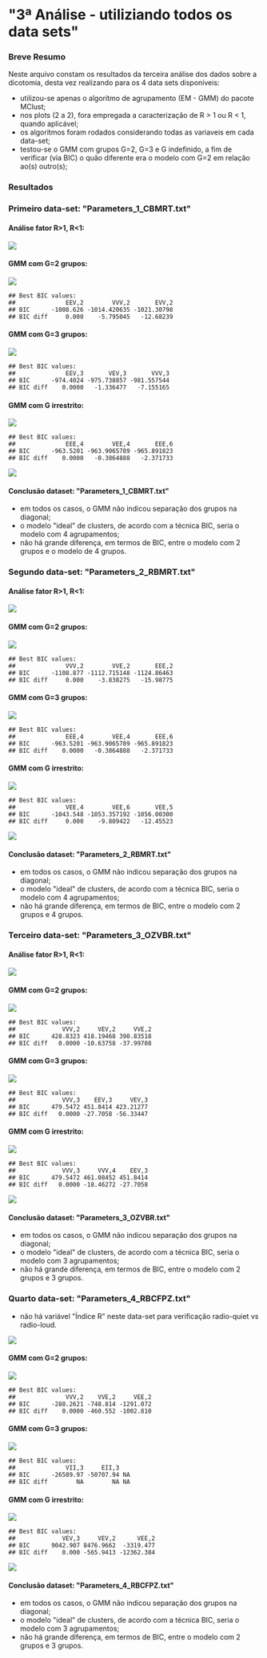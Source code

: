 # "3ª Análise - utiliziando todos os data sets"


<!-- <style> -->
<!-- body { -->
<!-- text-align: justify} -->
<!-- </style> -->


### Breve Resumo
Neste arquivo constam os resultados da terceira análise dos dados sobre a dicotomia, desta vez realizando para os 4 data sets disponíveis:

* utilizou-se apenas o algoritmo de agrupamento (EM - GMM) do pacote MClust;
* nos plots (2 a 2), fora empregada a caracterização de R > 1 ou R < 1, quando aplicável;
* os algoritmos foram rodados considerando todas as variaveis em cada data-set;
* testou-se o GMM com grupos G=2, G=3 e G indefinido, a fim de verificar (via BIC) o quão diferente era o modelo com G=2 em relação ao(s) outro(s);


### Resultados



### Primeiro data-set: "Parameters_1_CBMRT.txt"

#### Análise fator R>1, R<1:

![](resultados_analise3_files/figure-html/r1-1.png)<!-- -->


#### GMM com G=2 grupos:


![](resultados_analise3_files/figure-html/G2_1-1.png)<!-- -->

```
## Best BIC values:
##              EEV,2        VVV,2       EVV,2
## BIC      -1008.626 -1014.420635 -1021.30798
## BIC diff     0.000    -5.795045   -12.68239
```



#### GMM com G=3 grupos:


![](resultados_analise3_files/figure-html/G3_1-1.png)<!-- -->

```
## Best BIC values:
##              EEV,3       VEV,3       VVV,3
## BIC      -974.4024 -975.738857 -981.557544
## BIC diff    0.0000   -1.336477   -7.155165
```




#### GMM com G irrestrito:

![](resultados_analise3_files/figure-html/G4_1-1.png)<!-- -->

```
## Best BIC values:
##              EEE,4        VEE,4       EEE,6
## BIC      -963.5201 -963.9065789 -965.891823
## BIC diff    0.0000   -0.3864888   -2.371733
```

![](resultados_analise3_files/figure-html/G4_1-2.png)<!-- -->


#### Conclusão dataset: "Parameters_1_CBMRT.txt"

* em todos os casos, o GMM não indicou separação dos grupos na diagonal;
* o modelo "ideal" de clusters, de acordo com a técnica BIC, seria o modelo com 4 agrupamentos;
* não há grande diferença, em termos de BIC, entre o modelo com 2 grupos e o modelo de 4 grupos.



### Segundo data-set: "Parameters_2_RBMRT.txt"

#### Análise fator R>1, R<1:

![](resultados_analise3_files/figure-html/r2-1.png)<!-- -->


#### GMM com G=2 grupos:


![](resultados_analise3_files/figure-html/G2_2-1.png)<!-- -->

```
## Best BIC values:
##              VVV,2        VVE,2       EEE,2
## BIC      -1108.877 -1112.715148 -1124.86463
## BIC diff     0.000    -3.838275   -15.98775
```


#### GMM com G=3 grupos:

![](resultados_analise3_files/figure-html/G3_2-1.png)<!-- -->

```
## Best BIC values:
##              EEE,4        VEE,4       EEE,6
## BIC      -963.5201 -963.9065789 -965.891823
## BIC diff    0.0000   -0.3864888   -2.371733
```



#### GMM com G irrestrito:

![](resultados_analise3_files/figure-html/G4_2-1.png)<!-- -->

```
## Best BIC values:
##              VEE,4        VEE,6       VEE,5
## BIC      -1043.548 -1053.357192 -1056.00300
## BIC diff     0.000    -9.809422   -12.45523
```

![](resultados_analise3_files/figure-html/G4_2-2.png)<!-- -->


#### Conclusão dataset: "Parameters_2_RBMRT.txt"

* em todos os casos, o GMM não indicou separação dos grupos na diagonal;
* o modelo "ideal" de clusters, de acordo com a técnica BIC, seria o modelo com 4 agrupamentos;
* não há grande diferença, em termos de BIC, entre o modelo com 2 grupos e 4 grupos.


### Terceiro data-set: "Parameters_3_OZVBR.txt"

#### Análise fator R>1, R<1:

![](resultados_analise3_files/figure-html/r3-1.png)<!-- -->


#### GMM com G=2 grupos:


![](resultados_analise3_files/figure-html/G2_3-1.png)<!-- -->

```
## Best BIC values:
##             VVV,2     VEV,2     VVE,2
## BIC      428.8323 418.19468 390.83518
## BIC diff   0.0000 -10.63758 -37.99708
```


#### GMM com G=3 grupos:

![](resultados_analise3_files/figure-html/G3_3-1.png)<!-- -->

```
## Best BIC values:
##             VVV,3    EEV,3     VEV,3
## BIC      479.5472 451.8414 423.21277
## BIC diff   0.0000 -27.7058 -56.33447
```



#### GMM com G irrestrito:

![](resultados_analise3_files/figure-html/G4_3-1.png)<!-- -->

```
## Best BIC values:
##             VVV,3     VVV,4    EEV,3
## BIC      479.5472 461.08452 451.8414
## BIC diff   0.0000 -18.46272 -27.7058
```

![](resultados_analise3_files/figure-html/G4_3-2.png)<!-- -->


#### Conclusão dataset: "Parameters_3_OZVBR.txt"

* em todos os casos, o GMM não indicou separação dos grupos na diagonal;
* o modelo "ideal" de clusters, de acordo com a técnica BIC, seria o modelo com 3 agrupamentos;
* não há grande diferença, em termos de BIC, entre o modelo com 2 grupos e 3 grupos.



### Quarto data-set: "Parameters_4_RBCFPZ.txt"

* não há variável "Índice R" neste data-set para verificação radio-quiet vs radio-loud.


![](resultados_analise3_files/figure-html/r4-1.png)<!-- -->


#### GMM com G=2 grupos:


![](resultados_analise3_files/figure-html/G2_4-1.png)<!-- -->

```
## Best BIC values:
##              VVV,2    VVE,2     VEE,2
## BIC      -288.2621 -748.814 -1291.072
## BIC diff    0.0000 -460.552 -1002.810
```


#### GMM com G=3 grupos:

![](resultados_analise3_files/figure-html/G3_4-1.png)<!-- -->

```
## Best BIC values:
##              VII,3     EII,3   
## BIC      -26589.97 -50707.94 NA
## BIC diff        NA        NA NA
```



#### GMM com G irrestrito:

![](resultados_analise3_files/figure-html/G4_4-1.png)<!-- -->

```
## Best BIC values:
##             VEV,3     VEV,2      VEE,2
## BIC      9042.907 8476.9662  -3319.477
## BIC diff    0.000 -565.9413 -12362.384
```

![](resultados_analise3_files/figure-html/G4_4-2.png)<!-- -->


#### Conclusão dataset: "Parameters_4_RBCFPZ.txt"

* em todos os casos, o GMM não indicou separação dos grupos na diagonal;
* o modelo "ideal" de clusters, de acordo com a técnica BIC, seria o modelo com 3 agrupamentos;
* não há grande diferença, em termos de BIC, entre o modelo com 2 grupos e 3 grupos.

